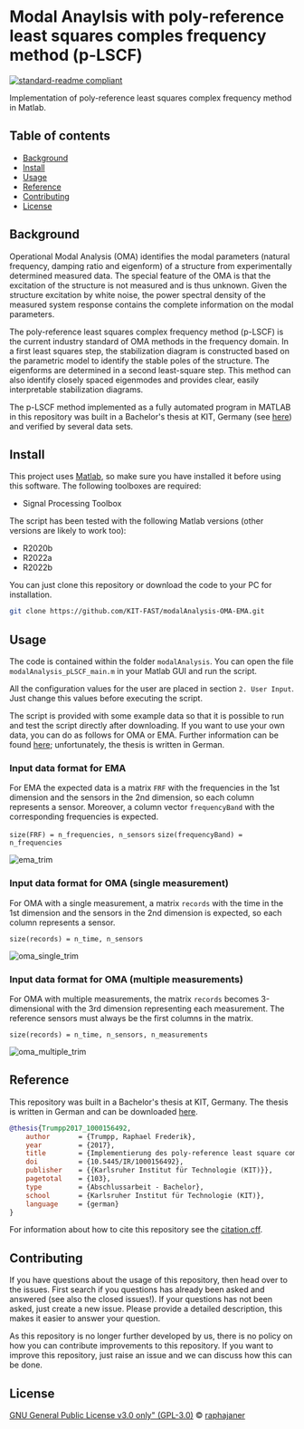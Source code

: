# Modal Anaylsis with poly-reference least squares comples frequency method (p-LSCF)

[![standard-readme compliant](https://img.shields.io/badge/readme%20style-standard-brightgreen.svg?style=flat-square)](https://github.com/RichardLitt/standard-readme)

Implementation of poly-reference least squares complex frequency method in Matlab.

## Table of contents

- [Background](#background)
- [Install](#install)
- [Usage](#usage)
- [Reference](#reference)
- [Contributing](#contributing)
- [License](#license)

## Background

Operational Modal Analysis (OMA) identifies the modal parameters (natural frequency, damping ratio and eigenform) of a structure from experimentally determined measured data.
The special feature of the OMA is that the excitation of the structure is not measured and is thus unknown.
Given the structure excitation by white noise, the power spectral density of the measured system response contains the complete information on the modal parameters.

The poly-reference least squares complex frequency method (p-LSCF) is the current industry standard of OMA methods in the frequency domain.
In a first least squares step, the stabilization diagram is constructed based on the parametric model to identify the stable poles of the structure.
The eigenforms are determined in a second least-square step.
This method can also identify closely spaced eigenmodes and provides clear, easily interpretable stabilization diagrams.

The p-LSCF method implemented as a fully automated program in MATLAB in this repository was built in a Bachelor's thesis at KIT, Germany (see [here](#reference)) and verified by several data sets.

## Install

This project uses [Matlab](https://www.mathworks.com/products/matlab.html), so make sure you have installed it before using this software.
The following toolboxes are required:
- Signal Processing Toolbox

The script has been tested with the following Matlab versions (other versions are likely to work too):
- R2020b
- R2022a
- R2022b

You can just clone this repository or download the code to your PC for installation.

```bash
git clone https://github.com/KIT-FAST/modalAnalysis-OMA-EMA.git
```

## Usage

The code is contained within the folder `modalAnalysis`.
You can open the file `modalAnalysis_pLSCF_main.m` in your Matlab GUI and run the script.

All the configuration values for the user are placed in section `2. User Input`.
Just change this values before executing the script.

The script is provided with some example data so that it is possible to run and test the script directly after downloading.
If you want to use your own data, you can do as follows for OMA or EMA.
Further information can be found [here](#reference); unfortunately, the thesis is written in German.


### Input data format for EMA

For EMA the expected data is a matrix `FRF` with the frequencies in the 1st dimension and the sensors in the 2nd dimension, so each column represents a sensor. Moreover, a column vector `frequencyBand` with the corresponding frequencies is expected.

`size(FRF) = n_frequencies, n_sensors`
`size(frequencyBand) = n_frequencies`

![ema_trim](https://user-images.githubusercontent.com/13416487/86216540-7b78a900-bb7e-11ea-9b8d-5858e035ef32.png)

### Input data format for OMA (single measurement)

For OMA with a single measurement, a matrix `records` with the time in the 1st dimension and the sensors in the 2nd dimension is expected, so each column represents a sensor.

`size(records) = n_time, n_sensors`

![oma_single_trim](https://user-images.githubusercontent.com/13416487/86216624-9f3bef00-bb7e-11ea-9fd4-7723b0bdaddc.png)

### Input data format for OMA (multiple measurements)

For OMA with multiple measurements, the matrix `records` becomes 3-dimensional with the 3rd dimension representing each measurement. The reference sensors must always be the first columns in the matrix.

`size(records) = n_time, n_sensors, n_measurements`

![oma_multiple_trim](https://user-images.githubusercontent.com/13416487/86216634-a236df80-bb7e-11ea-8536-2248995bd00e.png)

## Reference

This repository was built in a Bachelor's thesis at KIT, Germany. The thesis is written in German and can be downloaded [here](https://publikationen.bibliothek.kit.edu/1000156492).

```bibtex 
@thesis{Trumpp2017_1000156492,
    author       = {Trumpp, Raphael Frederik},
    year         = {2017},
    title        = {Implementierung des poly-reference least square complex frequency (p-LSCF) Algorithmus zur Operational Modal Analysis},
    doi          = {10.5445/IR/1000156492},
    publisher    = {{Karlsruher Institut für Technologie (KIT)}},
    pagetotal    = {103},
    type         = {Abschlussarbeit - Bachelor},
    school       = {Karlsruher Institut für Technologie (KIT)},
    language     = {german}
}
```

For information about how to cite this repository see the [citation.cff](citation.cff).

## Contributing

If you have questions about the usage of this repository, then head over to the issues.
First search if you questions has already been asked and answered (see also the closed issues!).
If your questions has not been asked, just create a new issue.
Please provide a detailed description, this makes it easier to answer your question.

As this repository is no longer further developed by us, there is no policy on how you can contribute improvements to this repository.
If you want to improve this repository, just raise an issue and we can discuss how this can be done.

## License

[GNU General Public License v3.0 only" (GPL-3.0)](LICENSE.txt) © [raphajaner](https://github.com/raphajaner)
